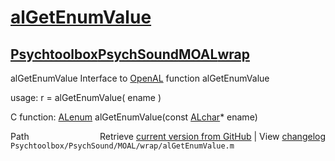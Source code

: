 # [alGetEnumValue](alGetEnumValue)
## [Psychtoolbox](Psychtoolbox)[PsychSound](PsychSound)[MOAL](MOAL)[wrap](wrap)

alGetEnumValue  Interface to [OpenAL](OpenAL) function alGetEnumValue  
  
usage:  r = alGetEnumValue( ename )  
  
C function:  [ALenum](ALenum) alGetEnumValue(const [ALchar](ALchar)\* ename)  




<div class="code_header" style="text-align:right;">
  <span style="float:left;">Path&nbsp;&nbsp;</span> <span class="counter">Retrieve <a href=
  "https://raw.github.com/Psychtoolbox-3/Psychtoolbox-3/beta/Psychtoolbox/PsychSound/MOAL/wrap/alGetEnumValue.m">current version from GitHub</a> | View <a href=
  "https://github.com/Psychtoolbox-3/Psychtoolbox-3/commits/beta/Psychtoolbox/PsychSound/MOAL/wrap/alGetEnumValue.m">changelog</a></span>
</div>
<div class="code">
  <code>Psychtoolbox/PsychSound/MOAL/wrap/alGetEnumValue.m</code>
</div>

